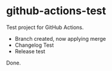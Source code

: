 # github-actions-test

Test project for GitHub Actions.

- Branch created, now applying merge
- Changelog Test
- Release test

Done.
